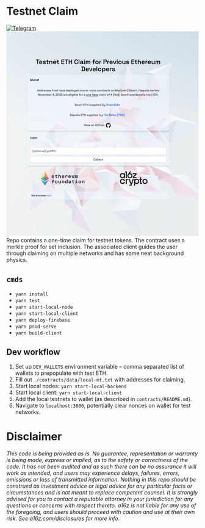 # Testnet Claim 
[![Telegram](https://img.shields.io/badge/Telegram-join%20chat-0088cc.svg)](https://t.me/ethereumtestnettokenclaim)
![UI](imgs/ui.png)
Repo contains a one-time claim for testnet tokens. The contract uses a merkle proof for set inclusion. The associated client guides the user through claiming on multiple networks and has some neat background physics.

## `cmds`
- `yarn install`
- `yarn test`
- `yarn start-local-node`
- `yarn start-local-client`
- `yarn deploy-firebase`
- `yarn prod-serve`
- `yarn build-client`

## Dev workflow
1. Set up `DEV_WALLETS` environment variable – comma separated list of wallets to prepopulate with test ETH.
2. Fill out `./contracts/data/local-mt.txt` with addresses for claiming.
3. Start local nodes: `yarn start-local-backend`
4. Start local client: `yarn start-local-client`
5. Add the local testnets to wallet (as described in `contracts/README.md`).
6. Navigate to `localhost:3000`, potentially clear nonces on wallet for test networks.


# Disclaimer
*This code is being provided as is. No guarantee, representation or warranty is being made, express or implied, as to the safety or correctness of the code. It has not been audited and as such there can be no assurance it will work as intended, and users may experience delays, failures, errors, omissions or loss of transmitted information. Nothing in this repo should be construed as investment advice or legal advice for any particular facts or circumstances and is not meant to replace competent counsel. It is strongly advised for you to contact a reputable attorney in your jurisdiction for any questions or concerns with respect thereto. a16z is not liable for any use of the foregoing, and users should proceed with caution and use at their own risk. See a16z.com/disclosures for more info.*
